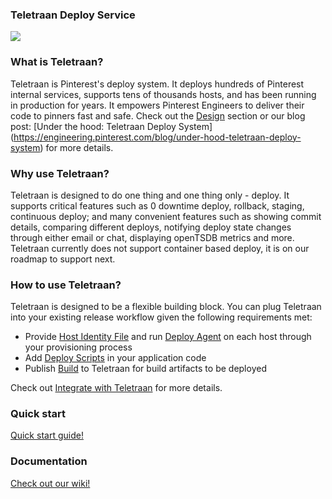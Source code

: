 ### Teletraan Deploy Service

![](https://github.com/pinterest/teletraan/blob/master/docs/misc/images/TeletraanDefinition.png)

### What is Teletraan?
Teletraan is Pinterest's deploy system. It deploys hundreds of Pinterest internal services, supports tens of thousands hosts, and has been running in production for years. It empowers Pinterest Engineers to deliver their code to pinners fast and safe. Check out the [Design](https://github.com/pinterest/teletraan/wiki/Design) section or our blog post: [Under the hood: Teletraan Deploy System] (https://engineering.pinterest.com/blog/under-hood-teletraan-deploy-system) for more details.

### Why use Teletraan?
Teletraan is designed to do one thing and one thing only - deploy. It supports critical features such as 0 downtime deploy, rollback, staging, continuous deploy; and many convenient features such as showing commit details, comparing different deploys, notifying deploy state changes through either email or chat, displaying openTSDB metrics and more. Teletraan currently does not support container based deploy, it is on our roadmap to support next.

### How to use Teletraan?
Teletraan is designed to be a flexible building block. You can plug Teletraan into your existing release workflow given the following requirements met:
* Provide [Host Identity File](https://github.com/pinterest/teletraan/wiki/Deploy-Agent#host-identity-file) and run [Deploy Agent](https://github.com/pinterest/teletraan/wiki/Deploy-Agent) on each host through your provisioning process
* Add [Deploy Scripts](https://github.com/pinterest/teletraan/wiki/Deploy-Agent#deploy-scripts) in your application code
* Publish [Build](https://github.com/pinterest/teletraan/wiki/Introduction) to Teletraan for build artifacts to be deployed

Check out [Integrate with Teletraan](https://github.com/pinterest/teletraan/wiki/Integrate-with-teletraan) for more details.

### Quick start

[Quick start guide!](https://github.com/pinterest/teletraan/wiki/Quickstart-Guide)

### Documentation

[Check out our wiki!](https://github.com/pinterest/teletraan/wiki)
